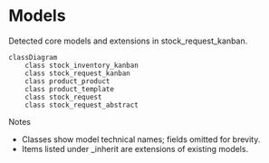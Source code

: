 # Models

Detected core models and extensions in stock_request_kanban.

```mermaid
classDiagram
    class stock_inventory_kanban
    class stock_request_kanban
    class product_product
    class product_template
    class stock_request
    class stock_request_abstract
```

Notes
- Classes show model technical names; fields omitted for brevity.
- Items listed under _inherit are extensions of existing models.
